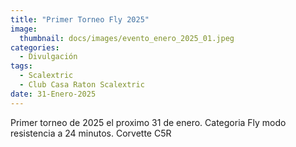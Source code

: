 ```yaml
---
title: "Primer Torneo Fly 2025"
image: 
  thumbnail: docs/images/evento_enero_2025_01.jpeg
categories:
  - Divulgación
tags:
  - Scalextric
  - Club Casa Raton Scalextric
date: 31-Enero-2025
---
```




Primer torneo de 2025 el proximo 31 de enero. Categoria Fly modo resistencia a 24 minutos. Corvette C5R
